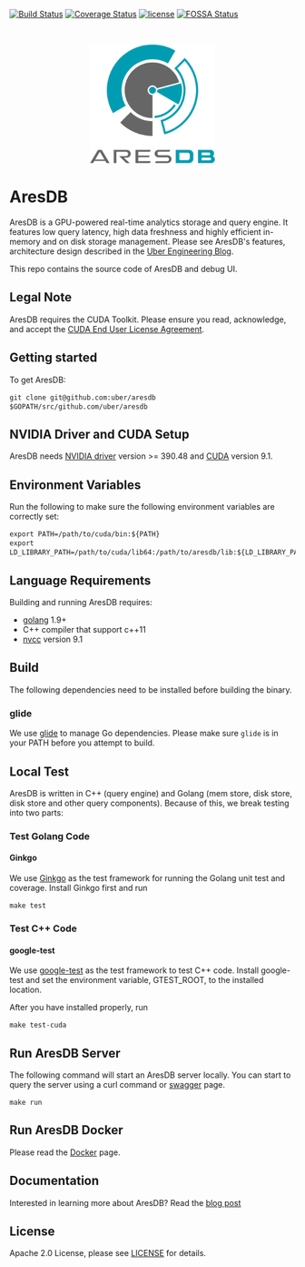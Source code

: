[![Build Status][ci-img]][ci] [![Coverage Status][cov-img]][cov] [![license](https://img.shields.io/github/license/uber/aresdb.svg)](LICENSE) [![FOSSA Status](https://app.fossa.io/api/projects/git%2Bgithub.com%2Fuber%2Faresdb.svg?type=shield)](https://app.fossa.io/projects/git%2Bgithub.com%2Fuber%2Faresdb?ref=badge_shield)

<br>
<p align="center"><img src="docs/logo.png" alt="AresDB Logo" width="220" height="209"></p>

AresDB
==============
AresDB is a GPU-powered real-time analytics storage and query engine. It features low query latency, high data freshness and highly efficient in-memory and on disk storage management. Please see AresDB's features, architecture design described in the [Uber Engineering Blog](https://eng.uber.com/aresdb/).

This repo contains the source code of AresDB and debug UI.

Legal Note
----------
AresDB requires the CUDA Toolkit. Please ensure you read, acknowledge, and accept the [CUDA End User License Agreement](https://docs.nvidia.com/cuda/eula/index.html).

Getting started
---------------
To get AresDB:

```
git clone git@github.com:uber/aresdb $GOPATH/src/github.com/uber/aresdb
```

NVIDIA Driver and CUDA Setup
----------------------------
AresDB needs [NVIDIA driver](https://www.nvidia.com/Download/index.aspx) version >= 390.48 and [CUDA](https://developer.nvidia.com/cuda-91-download-archive) version 9.1.

Environment Variables
---------------------
Run the following to make sure the following environment variables are correctly set:
```
export PATH=/path/to/cuda/bin:${PATH}
export LD_LIBRARY_PATH=/path/to/cuda/lib64:/path/to/aresdb/lib:${LD_LIBRARY_PATH}
```


Language Requirements
---------------------
Building and running AresDB requires:
* [golang](https://golang.org/) 1.9+
* C++ compiler that support c++11
* [nvcc](https://docs.nvidia.com/cuda/cuda-compiler-driver-nvcc/index.html) version 9.1

Build
-----
The following dependencies need to be installed before building the binary.

### glide
We use [glide](https://glide.sh) to manage Go dependencies. Please make sure `glide` is in your PATH before you attempt to build.

###

Local Test
----------
AresDB is written in C++ (query engine) and Golang (mem store, disk store, disk store and other query components). Because of this, we break testing into two parts:
### Test Golang Code
#### Ginkgo
We use [Ginkgo](https://github.com/onsi/ginkgo) as the test framework for running the Golang unit test and coverage. Install Ginkgo first and run
```
make test
```

### Test C++ Code
#### google-test
We use [google-test](https://github.com/google/googletest) as the test framework to test C++ code. Install google-test and set the environment variable, GTEST_ROOT, to the installed location.

After you have installed properly, run
```
make test-cuda
```

Run AresDB Server
-----------------
The following command will start an AresDB server locally. You can start to query the server using a curl command or [swagger](https://github.com/uber/aresdb/wiki/Swagger) page.
```
make run
```

Run AresDB Docker
-----------------
Please read the [Docker](docs/docker.md) page.

Documentation
--------------

Interested in learning more about AresDB? Read the [blog post](https://eng.uber.com/aresdb/)

License
-------
Apache 2.0 License, please see [LICENSE](LICENSE) for details.

[ci-img]: https://travis-ci.com/uber/aresdb.svg?branch=master
[ci]: https://travis-ci.com/uber/aresdb
[cov-img]: https://codecov.io/gh/uber/aresdb/branch/master/graph/badge.svg
[cov]: https://codecov.io/gh/uber/aresdb

